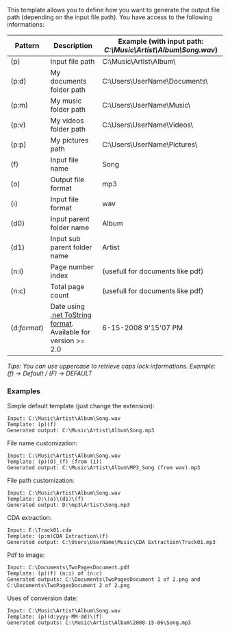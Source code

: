 This template allows you to define how you want to generate the output file path (depending on the input file path).
You have access to the following informations:

Pattern		| Description				| Example (with input path: *C:\Music\Artist\Album\Song.wav*)
----------------|---------------------------------------|-----------------------------------------------------------------
(p)		| Input file path			| C:\Music\Artist\Album\
(p:d)		| My documents folder path		| C:\Users\UserName\Documents\
(p:m)		| My music folder path			| C:\Users\UserName\Music\
(p:v)		| My videos folder path			| C:\Users\UserName\Videos\
(p:p)		| My pictures path			| C:\Users\UserName\Pictures\
(f)		| Input file name			| Song
(o)		| Output file format			| mp3
(i)		| Input file format			| wav
(d0)		| Input parent folder name		| Album
(d1)		| Input sub parent folder name		| Artist
(n:i)		| Page number index			| (usefull for documents like pdf)
(n:c)		| Total page count			| (usefull for documents like pdf)
(d:_format_)	| Date using [.net ToString format](https://learn.microsoft.com/en-us/dotnet/api/system.datetime.tostring?view=net-8.0). Available for version >= 2.0 | 6-15-2008 9'15'07 PM

*Tips: You can use uppercase to retrieve caps lock informations. Example: (f) -> Default / (F) -> DEFAULT*

### Examples

Simple default template (just change the extension): 

	Input: C:\Music\Artist\Album\Song.wav
	Template: (p)(f)
	Generated output: C:\Music\Artist\Album\Song.mp3

File name customization:

	Input: C:\Music\Artist\Album\Song.wav
	Template: (p)(O)_(f) (from (i))
	Generated output: C:\Music\Artist\Album\MP3_Song (from wav).mp3
		
File path customization:
		
	Input: C:\Music\Artist\Album\Song.wav
	Template: D:\(o)\(d1)\(f)
	Generated output: D:\mp3\Artist\Song.mp3

CDA extraction:
		
	Input: E:\Track01.cda
	Template: (p:m)CDA Extraction\(f)
	Generated output: C:\Users\UserName\Music\CDA Extraction\Track01.mp3

Pdf to image:
		
	Input: C:\Documents\TwoPagesDocument.pdf
	Template: (p)(f) (n:i) of (n:c)
	Generated outputs: C:\Documents\TwoPagesDocument 1 of 2.png and C:\Documents\TwoPagesDocument 2 of 2.png

Uses of conversion date:
		
	Input: C:\Music\Artist\Album\Song.wav
	Template: (p)(d:yyyy-MM-dd)\(f) 
	Generated outputs: C:\Music\Artist\Album\2008-15-06\Song.mp3